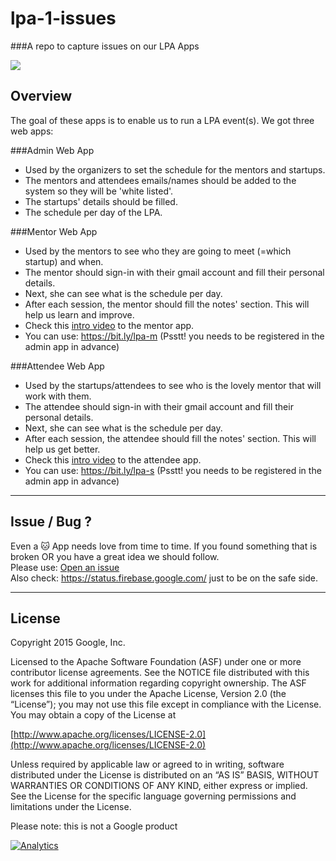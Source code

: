 # lpa-1-issues
###A repo to capture issues on our LPA Apps

![](https://developers.google.com/startups/images/logo-launch.svg)
## Overview

The goal of these apps is to enable us to run a LPA event(s).
We got three web apps:

###Admin Web App 
  * Used by the organizers to set the schedule for the mentors and startups. 
  * The mentors and attendees emails/names should be added to the system so they will be 'white listed'.
  * The startups' details should be filled.
  * The schedule per day of the LPA.

###Mentor Web App
  * Used by the mentors to see who they are going to meet (=which startup) and when.
  * The mentor should sign-in with their gmail account and fill their personal details.
  * Next, she can see what is the schedule per day.
  * After each session, the mentor should fill the notes' section. This will help us learn and improve.
  * Check this [intro video](https://youtu.be/trJcLl413hg) to the mentor app.
  * You can use: https://bit.ly/lpa-m (Psstt! you needs to be registered in the admin app in advance)


###Attendee Web App
  * Used by the startups/attendees to see who is the lovely mentor that will work with them.
  * The attendee should sign-in with their gmail account and fill their personal details.
  * Next, she can see what is the schedule per day.
  * After each session, the attendee should fill the notes' section. This will help us get better.
  * Check this [intro video](https://youtu.be/psdF_o25dJc) to the attendee app.
  * You can use: https://bit.ly/lpa-s (Psstt! you needs to be registered in the admin app in advance)

-----

## Issue / Bug ?
Even a 🐱 App needs love from time to time. If you found something that is broken OR you have a great idea we should follow.<br>
Please use: [Open an issue](https://github.com/greenido/lpa-1-issues/issues)
<br>Also check: https://status.firebase.google.com/ just to be on the safe side.

-----
## License

Copyright 2015 Google, Inc.

Licensed to the Apache Software Foundation (ASF) under one or more contributor license agreements. See the NOTICE file distributed with this work for additional information regarding copyright ownership. The ASF licenses this file to you under the Apache License, Version 2.0 (the “License”); you may not use this file except in compliance with the License. You may obtain a copy of the License at

[http://www.apache.org/licenses/LICENSE-2.0](http://www.apache.org/licenses/LICENSE-2.0)

Unless required by applicable law or agreed to in writing, software distributed under the License is distributed on an “AS IS” BASIS, WITHOUT WARRANTIES OR CONDITIONS OF ANY KIND, either express or implied. See the License for the specific language governing permissions and limitations under the License.

Please note: this is not a Google product

[![Analytics](https://ga-beacon.appspot.com/UA-65622529-1/LPA-1-issues/)](https://github.com/igrigorik/ga-beacon)

